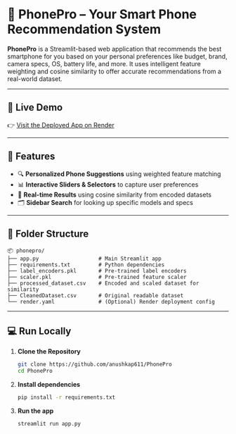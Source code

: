 # 📱 PhonePro – Your Smart Phone Recommendation System

**PhonePro** is a Streamlit-based web application that recommends the best smartphone for you based on your personal preferences like budget, brand, camera specs, OS, battery life, and more. It uses intelligent feature weighting and cosine similarity to offer accurate recommendations from a real-world dataset.

---

## 🚀 Live Demo

👉 [Visit the Deployed App on Render](https://your-app-url.onrender.com)

---

## 🎯 Features

- 🔍 **Personalized Phone Suggestions** using weighted feature matching  
- 📊 **Interactive Sliders & Selectors** to capture user preferences  
- 🔄 **Real-time Results** using cosine similarity from encoded datasets   
- 🗂️ **Sidebar Search** for looking up specific models and specs  

---

## 📁 Folder Structure

```
📦 phonepro/
├── app.py                   # Main Streamlit app
├── requirements.txt         # Python dependencies
├── label_encoders.pkl       # Pre-trained label encoders
├── scaler.pkl               # Pre-trained feature scaler
├── processed_dataset.csv    # Encoded and scaled dataset for similarity
├── CleanedDataset.csv       # Original readable dataset
└── render.yaml              # (Optional) Render deployment config
```

---

## 💻 Run Locally

1. **Clone the Repository**
   ```bash
   git clone https://github.com/anushkap611/PhonePro
   cd PhonePro
   ```
3. **Install dependencies**
   ```bash
   pip install -r requirements.txt
   ```

4. **Run the app**
   ```bash
   streamlit run app.py
   ```

